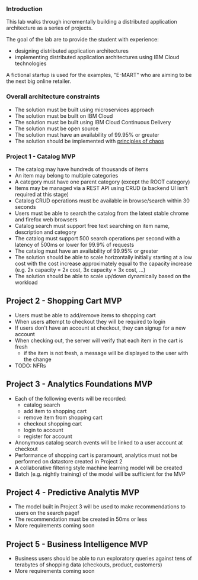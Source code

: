 ### Introduction

This lab walks through incrementally building a distributed application architecture as a series of projects.  

The goal of the lab are to provide the student with experience:

 - designing distributed application architectures
 - implementing distributed application architectures using IBM Cloud technologies

A fictional startup is used for the examples, "E-MART" who are aiming to be the next big online retailer.

### Overall architecture constraints

- The solution must be built using microservices approach
- The solution must be built on IBM Cloud
- The solution must be built using IBM Cloud Continuous Delivery
- The solution must be open source
- The solution must have an availability of 99.95% or greater
- The solution should be implemented with [principles of chaos](http://principlesofchaos.org)

### Project 1 - Catalog MVP

- The catalog may have hundreds of thousands of items
- An item may belong to multiple categories
- A category must have one parent category (except the ROOT category)
- Items may be managed via a REST API using CRUD (a backend UI isn't required at this stage)
- Catalog CRUD operations must be available in browse/search within 30 seconds
- Users must be able to search the catalog from the latest stable chrome and firefox web browsers
- Catalog search must support free text searching on item name, description and category
- The catalog must support 500 search operations per second with a latency of 500ms or lower for 99.9% of requests
- The catalog must have an availability of 99.95% or greater
- The solution should be able to scale horizontally initially starting at a low cost with the cost increase approximately equal to the capacity increase (e.g. 2x capacity = 2x cost, 3x capacity = 3x cost, ...)
- The solution should be able to scale up/down dynamically based on the workload

## Project 2 - Shopping Cart MVP

- Users must be able to add/remove items to shopping cart
- When users attempt to checkout they will be required to login
- If users don't have an account at checkout, they can signup for a new account  
- When checking out, the server will verify that each item in the cart is fresh
  - if the item is not fresh, a message will be displayed to the user with the change
- TODO: NFRs

## Project 3 - Analytics Foundations MVP

- Each of the following events will be recorded:
  - catalog search
  - add item to shopping cart
  - remove item from shopping cart
  - checkout shopping cart
  - login to account
  - register for account
- Anonymous catalog search events will be linked to a user account at checkout
- Performance of shopping cart is paramount, analytics must not be performed on datastore created in Project 2
- A collaborative filtering style machine learning model will be created 
- Batch (e.g. nightly training) of the model will be sufficient for the MVP

## Project 4 - Predictive Analytis MVP

- The model built in Project 3 will be used to make recommendations to users on the search pagef
- The recommendation must be created in 50ms or less
- More requirements coming soon

## Project 5 - Business Intelligence MVP

- Business users should be able to run exploratory queries against tens of terabytes of shopping data (checkouts, product, customers)
- More requirements coming soon
